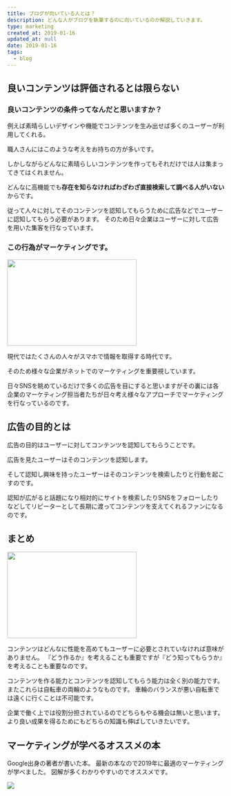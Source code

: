 ```yaml
---
title: ブログが向いている人とは？
description: どんな人がブログを執筆するのに向いているのか解説していきます。
type: marketing
created_at: 2019-01-16
updated_at: null
date: 2019-01-16
tags:
  - blog
---
```


<h2>良いコンテンツは評価されるとは限らない</h2>

<h3>良いコンテンツの条件ってなんだと思いますか？</h3>

例えば素晴らしいデザインや機能でコンテンツを生み出せば多くのユーザーが利用してくれる。

職人さんにはこのような考えをお持ちの方が多いです。

しかしながらどんなに素晴らしいコンテンツを作ってもそれだけでは人は集まってきてはくれません。

どんなに高機能でも<strong>存在を知らなければわざわざ直接検索して調べる人がいない</strong>からです。

従って人々に対してそのコンテンツを認知してもらうために広告などでユーザーに認知してもらう必要があります。
そのため日々企業はユーザーに対して広告を用いた集客を行なっています。

<h3>この行為がマーケティングです。</h3>

<img class="alignnone size-medium wp-image-576" src="https://genki-techblog.com/wp-content/uploads/2019/02/9dcd781c8de0bdb91a10c941ab0d6999-300x200.jpg" alt="" width="300" height="200" />

現代ではたくさんの人々がスマホで情報を取得する時代です。

そのため様々な企業がネットでのマーケティングを重要視しています。

日々SNSを眺めているだけで多くの広告を目にすると思いますがその裏には各企業のマーケティング担当者たちが日々考え様々なアプローチでマーケティングを行なっているのです。

<h2>広告の目的とは</h2>

広告の目的はユーザーに対してコンテンツを認知してもらうことです。

広告を見たユーザーはそのコンテンツを認知します。

そして認知し興味を持ったユーザーはそのコンテンツを検索したりと行動を起こすのです。

認知が広がると話題になり相対的にサイトを検索したりSNSをフォローしたりなどしてリピーターとして長期に渡ってコンテンツを支えてくれるファンになるのです。

## まとめ

<img class="alignnone size-medium wp-image-575" src="https://genki-techblog.com/wp-content/uploads/2019/02/ed788d7992b6011391143f7d3a066393-300x200.jpg" alt="" width="300" height="200" />

コンテンツはどんなに性能を高めてもユーザーに必要とされていなければ意味がありません。
『どう作るか』を考えることも重要ですが『どう知ってもらうか』を考えることも重要なのです。

コンテンツを作る能力とコンテンツを認知してもらう能力は全く別の能力です。
またこれらは自転車の両輪のようなものです。
車輪のバランスが悪い自転車では遠くに行くことは不可能です。

企業で働く上では役割分担されているのでどちらもやる機会は無いと思います。
より良い成果を得るためにもどちらの知識も伸ばしていきたいです。

<h2>マーケティングが学べるオススメの本</h2>

Google出身の著者が書いた本。
最新の本なので2019年に最適のマーケティングが学べました。
図解が多くわかりやすいのでオススメです。


<a href="https://www.amazon.co.jp/gp/product/B07H5H3R31/ref=as_li_tl?ie=UTF8&amp;camp=247&amp;creative=1211&amp;creativeASIN=B07H5H3R31&amp;linkCode=as2&amp;tag=genki001-22&amp;linkId=f4106ab00a4e3456f1fdce613db9a5d6" target="_blank" rel="noopener"><img src="//ws-fe.amazon-adsystem.com/widgets/q?_encoding=UTF8&amp;MarketPlace=JP&amp;ASIN=B07H5H3R31&amp;ServiceVersion=20070822&amp;ID=AsinImage&amp;WS=1&amp;Format=_SL250_&amp;tag=genki001-22" border="0" /></a><img style="border: none !important; margin: 0px !important;" src="//ir-jp.amazon-adsystem.com/e/ir?t=genki001-22&amp;l=am2&amp;o=9&amp;a=B07H5H3R31" alt="" width="1" height="1" border="0" />